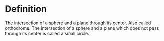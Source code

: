 # Definition

The intersection of a sphere and a plane through its center. Also called
orthodrome. The intersection of a sphere and a plane which does not pass
through its center is called a small circle.

